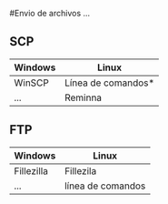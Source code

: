 #Envio de archivos
...

## SCP

Windows | Linux
------------ | -------------
WinSCP | Línea de comandos*
... | Reminna

## FTP

Windows | Linux
------------ | -------------
Fillezilla | Fillezila
... | línea de comandos
